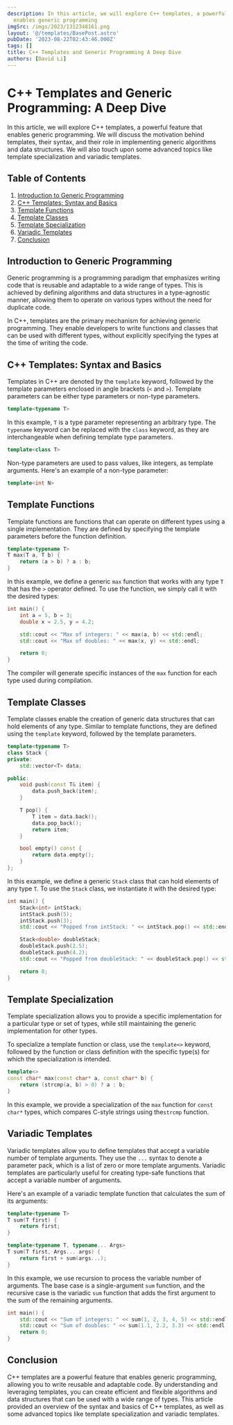 ```yaml
---
description: In this article, we will explore C++ templates, a powerful feature that
  enables generic programming
imgSrc: /imgs/2023/1312348161.png
layout: '@/templates/BasePost.astro'
pubDate: '2023-08-22T02:43:46.000Z'
tags: []
title: C++ Templates and Generic Programming A Deep Dive
authors: [David Li]
---
```


# C++ Templates and Generic Programming: A Deep Dive

In this article, we will explore C++ templates, a powerful feature that enables generic programming. We will discuss the motivation behind templates, their syntax, and their role in implementing generic algorithms and data structures. We will also touch upon some advanced topics like template specialization and variadic templates.

## Table of Contents

1. [Introduction to Generic Programming](#introduction-to-generic-programming)
2. [C++ Templates: Syntax and Basics](#c-templates-syntax-and-basics)
3. [Template Functions](#template-functions)
4. [Template Classes](#template-classes)
5. [Template Specialization](#template-specialization)
6. [Variadic Templates](#variadic-templates)
7. [Conclusion](#conclusion)

## Introduction to Generic Programming

Generic programming is a programming paradigm that emphasizes writing code that is reusable and adaptable to a wide range of types. This is achieved by defining algorithms and data structures in a type-agnostic manner, allowing them to operate on various types without the need for duplicate code.

In C++, templates are the primary mechanism for achieving generic programming. They enable developers to write functions and classes that can be used with different types, without explicitly specifying the types at the time of writing the code.

## C++ Templates: Syntax and Basics

Templates in C++ are denoted by the `template` keyword, followed by the template parameters enclosed in angle brackets (`<` and `>`). Template parameters can be either type parameters or non-type parameters.

```cpp
template<typename T>
```

In this example, `T` is a type parameter representing an arbitrary type. The `typename` keyword can be replaced with the `class` keyword, as they are interchangeable when defining template type parameters.

```cpp
template<class T>
```

Non-type parameters are used to pass values, like integers, as template arguments. Here's an example of a non-type parameter:

```cpp
template<int N>
```

## Template Functions

Template functions are functions that can operate on different types using a single implementation. They are defined by specifying the template parameters before the function definition.

```cpp
template<typename T>
T max(T a, T b) {
    return (a > b) ? a : b;
}
```

In this example, we define a generic `max` function that works with any type `T` that has the `>` operator defined. To use the function, we simply call it with the desired types:

```cpp
int main() {
    int a = 5, b = 3;
    double x = 2.5, y = 4.2;

    std::cout << "Max of integers: " << max(a, b) << std::endl;
    std::cout << "Max of doubles: " << max(x, y) << std::endl;

    return 0;
}
```

The compiler will generate specific instances of the `max` function for each type used during compilation.

## Template Classes

Template classes enable the creation of generic data structures that can hold elements of any type. Similar to template functions, they are defined using the `template` keyword, followed by the template parameters.

```cpp
template<typename T>
class Stack {
private:
    std::vector<T> data;

public:
    void push(const T& item) {
        data.push_back(item);
    }

    T pop() {
        T item = data.back();
        data.pop_back();
        return item;
    }

    bool empty() const {
        return data.empty();
    }
};
```

In this example, we define a generic `Stack` class that can hold elements of any type `T`. To use the `Stack` class, we instantiate it with the desired type:

```cpp
int main() {
    Stack<int> intStack;
    intStack.push(5);
    intStack.push(3);
    std::cout << "Popped from intStack: " << intStack.pop() << std::endl;

    Stack<double> doubleStack;
    doubleStack.push(2.5);
    doubleStack.push(4.2);
    std::cout << "Popped from doubleStack: " << doubleStack.pop() << std::endl;

    return 0;
}
```

## Template Specialization

Template specialization allows you to provide a specific implementation for a particular type or set of types, while still maintaining the generic implementation for other types.

To specialize a template function or class, use the `template<>` keyword, followed by the function or class definition with the specific type(s) for which the specialization is intended.

```cpp
template<>
const char* max(const char* a, const char* b) {
    return (strcmp(a, b) > 0) ? a : b;
}
```

In this example, we provide a specialization of the `max` function for `const char*` types, which compares C-style strings using the`strcmp` function.

## Variadic Templates

Variadic templates allow you to define templates that accept a variable number of template arguments. They use the `...` syntax to denote a parameter pack, which is a list of zero or more template arguments. Variadic templates are particularly useful for creating type-safe functions that accept a variable number of arguments.

Here's an example of a variadic template function that calculates the sum of its arguments:

```cpp
template<typename T>
T sum(T first) {
    return first;
}

template<typename T, typename... Args>
T sum(T first, Args... args) {
    return first + sum(args...);
}
```

In this example, we use recursion to process the variable number of arguments. The base case is a single-argument `sum` function, and the recursive case is the variadic `sum` function that adds the first argument to the sum of the remaining arguments.

```cpp
int main() {
    std::cout << "Sum of integers: " << sum(1, 2, 3, 4, 5) << std::endl;
    std::cout << "Sum of doubles: " << sum(1.1, 2.2, 3.3) << std::endl;
    return 0;
}
```

## Conclusion

C++ templates are a powerful feature that enables generic programming, allowing you to write reusable and adaptable code. By understanding and leveraging templates, you can create efficient and flexible algorithms and data structures that can be used with a wide range of types. This article provided an overview of the syntax and basics of C++ templates, as well as some advanced topics like template specialization and variadic templates.